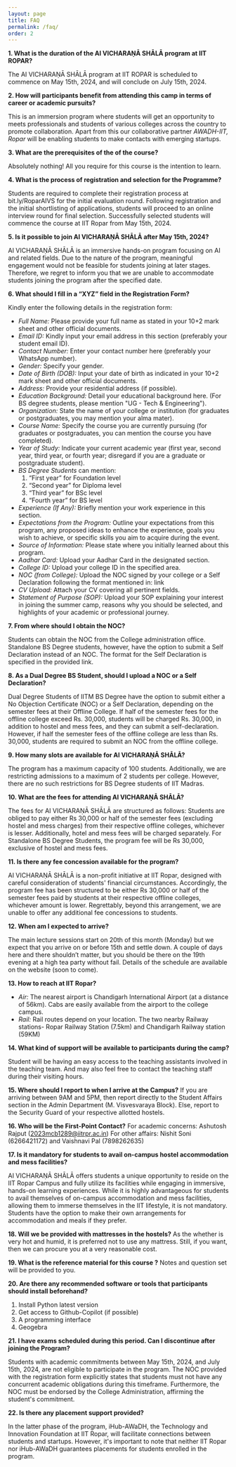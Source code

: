 ```yaml
---
layout: page
title: FAQ
permalink: /faq/
order: 2
---
```


**1. What is the duration of the AI VICHARAṆĀ SHĀLĀ program at IIT ROPAR?**

The AI VICHARAṆĀ SHĀLĀ program at IIT ROPAR is scheduled to commence on May 15th, 2024, and will conclude on July 15th, 2024.

**2. How will participants benefit from attending this camp in terms of career or academic pursuits?**

This is an immersion program where students will get an opportunity to meets professionals and students of various colleges across the country to promote collaboration. Apart from this our collaborative partner *AWADH-IIT, Ropar* will be enabling students to make contacts with emerging startups.

**3. What are the prerequisites of the of the course?**

Absolutely nothing! All you require for this course is the intention to learn.

**4. What is the process of registration and selection for the Programme?**

Students are required to complete their registration process at bit.ly/RoparAIVS for the initial evaluation round. Following registration and the initial shortlisting of applications, students will proceed to an online interview round for final selection. Successfully selected students will commence the course at IIT Ropar from May 15th, 2024.

**5. Is it possible to join AI VICHARAṆĀ SHĀLĀ after May 15th, 2024?**

AI VICHARAṆĀ SHĀLĀ is an immersive hands-on program focusing on AI and related fields. Due to the nature of the program, meaningful engagement would not be feasible for students joining at later stages. Therefore, we regret to inform you that we are unable to accommodate students joining the program after the specified date.

**6. What should I fill in a “XYZ” field in the Registration Form?**

Kindly enter the following details in the registration form:
* *Full Name:* Please provide your full name as stated in your 10+2 mark sheet and other official documents.
* *Email ID:* Kindly input your email address in this section (preferably your student email ID).
* *Contact Number:* Enter your contact number here (preferably your WhatsApp number).
* *Gender:* Specify your gender.
* *Date of Birth (DOB):* Input your date of birth as indicated in your 10+2 mark sheet and other official documents.
* *Address:* Provide your residential address (if possible).
* *Education Background:* Detail your educational background here. (For BS degree students, please mention "UG - Tech & Engineering").
* *Organization:* State the name of your college or institution (for graduates or postgraduates, you may mention your alma mater).
* *Course Name:* Specify the course you are currently pursuing (for graduates or postgraduates, you can mention the course you have completed).
* *Year of Study:* Indicate your current academic year (first year, second year, third year, or fourth year; disregard if you are a graduate or postgraduate student). 
* *BS Degree Students* can mention:
    1. “First year” for Foundation level
    2. “Second year” for Diploma level
    3. “Third year” for BSc level
    4. “Fourth year” for BS level
* *Experience (If Any):* Briefly mention your work experience in this section.
* *Expectations from the Program:* Outline your expectations from this program, any proposed ideas to enhance the experience, goals you wish to achieve, or specific skills you aim to acquire during the event.
* *Source of Information:* Please state where you initially learned about this program.
* *Aadhar Card:* Upload your Aadhar Card in the designated section.
* *College ID:* Upload your college ID in the specified area.
* *NOC (from College):* Upload the NOC signed by your college or a Self Declaration following the format mentioned in: link
* *CV Upload:* Attach your CV covering all pertinent fields.
* *Statement of Purpose (SOP):* Upload your SOP explaining your interest in joining the summer camp, reasons why you should be selected, and highlights of your academic or professional journey.

**7. From where should I obtain the NOC?**

Students can obtain the NOC from the College administration office. Standalone BS Degree students, however, have the option to submit a Self Declaration instead of an NOC. The format for the Self Declaration is specified in the provided link.


**8. As a Dual Degree BS Student, should I upload a NOC or a Self Declaration?**

Dual Degree Students of IITM BS Degree have the option to submit either a No Objection Certificate (NOC) or a Self Declaration, depending on the semester fees at their Offline College. If half of the semester fees for the offline college exceed Rs. 30,000, students will be charged Rs. 30,000, in addition to hostel and mess fees, and they can submit a self-declaration. However, if half the semester fees of the offline college are less than Rs. 30,000, students are required to submit an NOC from the offline college.


**9. How many slots are available for AI VICHARAṆĀ SHĀLĀ?**

The program has a maximum capacity of 100 students. Additionally, we are restricting admissions to a maximum of 2 students per college. However, there are no such restrictions for BS Degree students of IIT Madras.


**10. What are the fees for attending AI VICHARAṆĀ SHĀLĀ?**

The fees for AI VICHARAṆĀ SHĀLĀ are structured as follows: Students are obliged to pay either Rs 30,000 or half of the semester fees (excluding hostel and mess charges) from their respective offline colleges, whichever is lesser. Additionally, hotel and mess fees will be charged separately. For Standalone BS Degree Students, the program fee will be Rs 30,000, exclusive of hostel and mess fees.

**11. Is there any fee concession available for the program?**

AI VICHARAṆĀ SHĀLĀ is a non-profit initiative at IIT Ropar, designed with careful consideration of students' financial circumstances. Accordingly, the program fee has been structured to be either Rs 30,000 or half of the semester fees paid by students at their respective offline colleges, whichever amount is lower. Regrettably, beyond this arrangement, we are unable to offer any additional fee concessions to students.

**12. When am I expected to arrive?**

The main lecture sessions start on 20th of this month (Monday) but we expect that you arrive on or before 15th and settle down. A couple of days here and there shouldn’t matter, but you should be there on the 19th evening at a high tea party without fail. Details of the schedule are available on the website (soon to come).

**13. How to reach at IIT Ropar?**
* *Air:* The nearest airport is Chandigarh International Airport (at a distance of 56km). Cabs are easily available from the airport to the college campus.
* *Rail:* Rail routes depend on your location. The two nearby Railway stations- Ropar Railway Station (7.5km) and Chandigarh Railway station (59KM)

**14. What kind of support will be available to participants during the camp?**

Student will be having an easy access to the teaching assistants involved in the teaching team. And may also feel free to contact the teaching staff during their visiting hours.

**15. Where should I report to when I arrive at the Campus?**
If you are arriving between 9AM and 5PM, then report directly to the Student Affairs section in the Admin Department (M. Visvesvaraya Block). Else, report to the Security Guard of your respective allotted hostels. 

**16. Who will be the First-Point Contact?**
For academic concerns: Ashutosh Rajput (2023mcb1289@iitrpr.ac.in)
For other affairs: Nishit Soni (6266421172) and Vaishnavi Pal (7898262635)

**17. Is it mandatory for students to avail on-campus hostel accommodation and mess facilities?**

AI VICHARAṆĀ SHĀLĀ offers students a unique opportunity to reside on the IIT Ropar Campus and fully utilize its facilities while engaging in immersive, hands-on learning experiences. While it is highly advantageous for students to avail themselves of on-campus accommodation and mess facilities, allowing them to immerse themselves in the IIT lifestyle, it is not mandatory. Students have the option to make their own arrangements for accommodation and meals if they prefer.

**18. Will we be provided with mattresses in  the hostels?**
As the whether is very hot and humid, it is preferred not to use any mattress. Still, if you want, then we can procure you at a very reasonable cost.

**19. What is the reference material for this course ?**
Notes and question set will be provided to you.

**20. Are there any recommended software or tools that participants should install beforehand?**

1. Install Python latest version
2. Get access to Github-Copilot (if possible)
3. A programming interface
4. Geogebra


**21. I have exams scheduled during this period. Can I discontinue after joining the Program?**

Students with academic commitments between May 15th, 2024, and July 15th, 2024, are not eligible to participate in the program. The NOC provided with the registration form explicitly states that students must not have any concurrent academic obligations during this timeframe. Furthermore, the NOC must be endorsed by the College Administration, affirming the student's commitment.


**22. Is there any placement support provided?**

In the latter phase of the program, iHub-AWaDH, the Technology and Innovation Foundation at IIT Ropar, will facilitate connections between students and startups. However, it's important to note that neither IIT Ropar nor iHub-AWaDH guarantees placements for students enrolled in the program.


